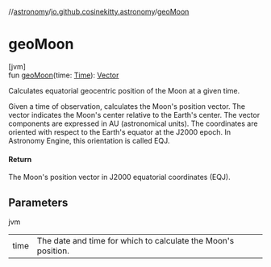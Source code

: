 //[astronomy](../../index.md)/[io.github.cosinekitty.astronomy](index.md)/[geoMoon](geo-moon.md)

# geoMoon

[jvm]\
fun [geoMoon](geo-moon.md)(time: [Time](-time/index.md)): [Vector](-vector/index.md)

Calculates equatorial geocentric position of the Moon at a given time.

Given a time of observation, calculates the Moon's position vector. The vector indicates the Moon's center relative to the Earth's center. The vector components are expressed in AU (astronomical units). The coordinates are oriented with respect to the Earth's equator at the J2000 epoch. In Astronomy Engine, this orientation is called EQJ.

#### Return

The Moon's position vector in J2000 equatorial coordinates (EQJ).

## Parameters

jvm

| | |
|---|---|
| time | The date and time for which to calculate the Moon's position. |
